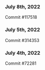 ### July 8th, 2022

Commit #117518

### July 5th, 2022

Commit #314353


### July 4th, 2022

Commit #72281
